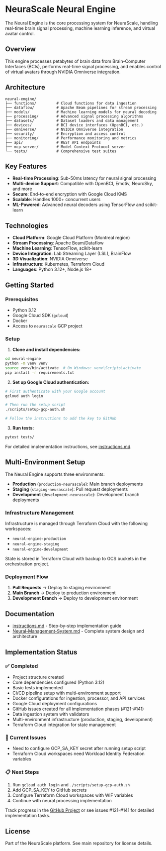 # NeuraScale Neural Engine

The Neural Engine is the core processing system for NeuraScale, handling real-time brain signal processing, machine learning inference, and virtual avatar control.

## Overview

This engine processes petabytes of brain data from Brain-Computer Interfaces (BCIs), performs real-time signal processing, and enables control of virtual avatars through NVIDIA Omniverse integration.

## Architecture

```
neural-engine/
├── functions/         # Cloud functions for data ingestion
├── dataflow/          # Apache Beam pipelines for stream processing
├── models/            # Machine learning models for neural decoding
├── processing/        # Advanced signal processing algorithms
├── datasets/          # Dataset loaders and data management
├── devices/           # BCI device interfaces (OpenBCI, etc.)
├── omniverse/         # NVIDIA Omniverse integration
├── security/          # Encryption and access control
├── monitoring/        # Performance monitoring and metrics
├── api/               # REST API endpoints
├── mcp-server/        # Model Context Protocol server
└── tests/             # Comprehensive test suites
```

## Key Features

- **Real-time Processing**: Sub-50ms latency for neural signal processing
- **Multi-device Support**: Compatible with OpenBCI, Emotiv, NeuroSky, and more
- **Secure**: End-to-end encryption with Google Cloud KMS
- **Scalable**: Handles 1000+ concurrent users
- **ML-Powered**: Advanced neural decoders using TensorFlow and scikit-learn

## Technologies

- **Cloud Platform**: Google Cloud Platform (Montreal region)
- **Stream Processing**: Apache Beam/Dataflow
- **Machine Learning**: TensorFlow, scikit-learn
- **Device Integration**: Lab Streaming Layer (LSL), BrainFlow
- **3D Visualization**: NVIDIA Omniverse
- **Infrastructure**: Kubernetes, Terraform Cloud
- **Languages**: Python 3.12+, Node.js 18+

## Getting Started

### Prerequisites

- Python 3.12
- Google Cloud SDK (`gcloud`)
- Docker
- Access to `neurascale` GCP project

### Setup

1. **Clone and install dependencies:**

```bash
cd neural-engine
python -m venv venv
source venv/bin/activate  # On Windows: venv\Scripts\activate
pip install -r requirements.txt
```

2. **Set up Google Cloud authentication:**

```bash
# First authenticate with your Google account
gcloud auth login

# Then run the setup script
./scripts/setup-gcp-auth.sh

# Follow the instructions to add the key to GitHub
```

3. **Run tests:**

```bash
pytest tests/
```

For detailed implementation instructions, see [instructions.md](./instructions.md).

## Multi-Environment Setup

The Neural Engine supports three environments:

- **Production** (`production-neurascale`): Main branch deployments
- **Staging** (`staging-neurascale`): Pull request deployments
- **Development** (`development-neurascale`): Development branch deployments

### Infrastructure Management

Infrastructure is managed through Terraform Cloud with the following workspaces:

- `neural-engine-production`
- `neural-engine-staging`
- `neural-engine-development`

State is stored in Terraform Cloud with backup to GCS buckets in the orchestration project.

### Deployment Flow

1. **Pull Requests** → Deploy to staging environment
2. **Main Branch** → Deploy to production environment
3. **Development Branch** → Deploy to development environment

## Documentation

- [instructions.md](./instructions.md) - Step-by-step implementation guide
- [Neural-Management-System.md](./Neural-Management-System.md) - Complete system design and architecture

## Implementation Status

### ✅ Completed

- Project structure created
- Core dependencies configured (Python 3.12)
- Basic tests implemented
- CI/CD pipeline setup with multi-environment support
- Docker configurations for ingestion, processor, and API services
- Google Cloud deployment configurations
- GitHub issues created for all implementation phases (#121-#141)
- Data ingestion system with validators
- Multi-environment infrastructure (production, staging, development)
- Terraform Cloud integration for state management

### 🚧 Current Issues

- Need to configure GCP_SA_KEY secret after running setup script
- Terraform Cloud workspaces need Workload Identity Federation variables

### 📋 Next Steps

1. Run `gcloud auth login` and `./scripts/setup-gcp-auth.sh`
2. Add GCP_SA_KEY to GitHub secrets
3. Configure Terraform Cloud workspaces with WIF variables
4. Continue with neural processing implementation

Track progress in the [GitHub Project](https://github.com/identity-wael/neurascale/projects/1) or see issues #121-#141 for detailed implementation tasks.

## License

Part of the NeuraScale platform. See main repository for license details.
